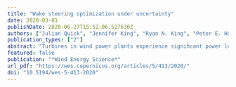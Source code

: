 ```yaml
---
title: "Wake steering optimization under uncertainty"
date: 2020-03-01
publishDate: 2020-06-27T15:52:06.527630Z
authors: ["Julian Quick", "Jennifer King", "Ryan N. King", "Peter E. Hamlington", "Katherine Dykes"]
publication_types: ["2"]
abstract: "Turbines in wind power plants experience signiﬁcant power losses when wakes from upstream turbines affect the energy production of downstream turbines. A promising plant-level control strategy to reduce these losses is wake steering, where upstream turbines are yawed to direct wakes away from downstream turbines. However, there are signiﬁcant uncertainties in many aspects of the wake steering problem. For example, inﬁeld sensors do not give perfect information, and inﬂow to the plant is complex and difﬁcult to forecast with available information, even over short time periods. Here, we formulate and solve an optimization under uncertainty (OUU) problem for determining optimal plant-level wake steering strategies in the presence of independent uncertainties in the direction, speed, turbulence intensity, and shear of the incoming wind, as well as in turbine yaw positions. The OUU wake steering strategy is ﬁrst examined for a two-turbine test case to explore the impacts of different types of inﬂow uncertainties, and it is then demonstrated for a more realistic 11-turbine wind power plant. Of the sources of uncertainty considered, we ﬁnd that wake steering strategies are most sensitive to uncertainties in the wind speed and direction. When maximizing expected power production, the OUU strategy also tends to favor smaller yaw angles, which have been shown in previous work to reduce turbine loading. Ultimately, the plant-level wake steering strategy formulated using an OUU approach yields 0.48 % more expected annual energy production for the 11-turbine wind plant than a strategy that neglects uncertainty when considering stochastic inputs. Thus, not only does the present OUU strategy produce more power in realistic conditions, but it also reduces risk by prescribing strategies that call for less extreme yaw angles."
featured: false
publication: "*Wind Energy Science*"
url_pdf: "https://wes.copernicus.org/articles/5/413/2020/"
doi: "10.5194/wes-5-413-2020"
---
```


